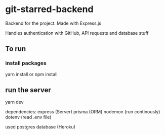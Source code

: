 # git-starred-backend

Backend for the project. 
Made with Express.js

Handles authentication with GitHub, API requests and database stuff 

## To run

### install packages

yarn install 
or
npm install 

## run the server
yarn dev

dependencies:
express (Server)
prisma (ORM)
nodemon (run continously)
dotenv (read .env file)

used postgres database (Heroku)
